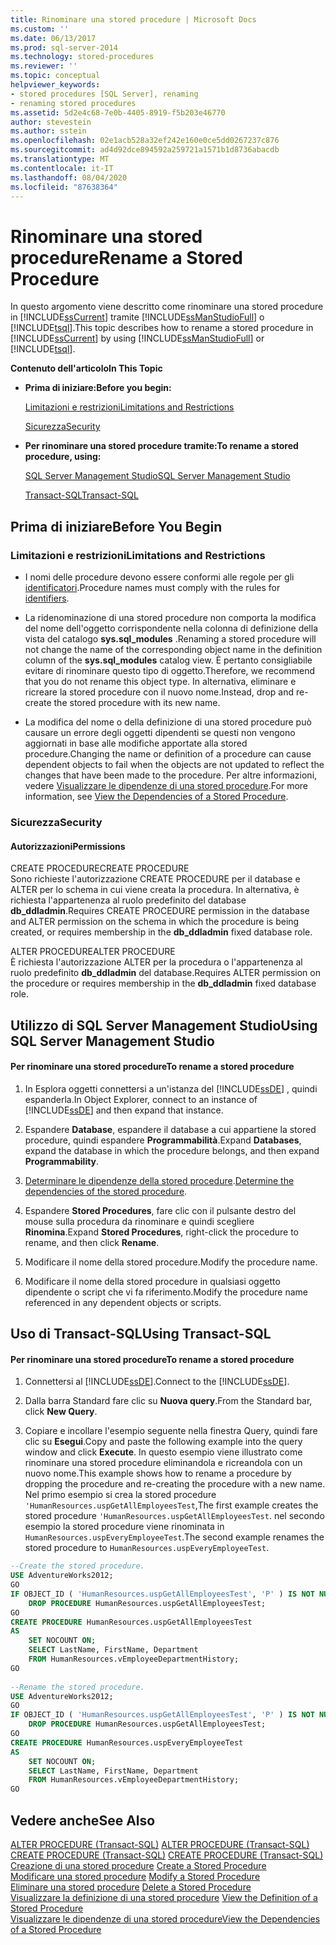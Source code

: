 ```yaml
---
title: Rinominare una stored procedure | Microsoft Docs
ms.custom: ''
ms.date: 06/13/2017
ms.prod: sql-server-2014
ms.technology: stored-procedures
ms.reviewer: ''
ms.topic: conceptual
helpviewer_keywords:
- stored procedures [SQL Server], renaming
- renaming stored procedures
ms.assetid: 5d2e4c68-7e0b-4405-8919-f5b203e46770
author: stevestein
ms.author: sstein
ms.openlocfilehash: 02e1acb528a32ef242e160e0ce5dd0267237c876
ms.sourcegitcommit: ad4d92dce894592a259721a1571b1d8736abacdb
ms.translationtype: MT
ms.contentlocale: it-IT
ms.lasthandoff: 08/04/2020
ms.locfileid: "87638364"
---
```

# <a name="rename-a-stored-procedure"></a><span data-ttu-id="4743e-102">Rinominare una stored procedure</span><span class="sxs-lookup"><span data-stu-id="4743e-102">Rename a Stored Procedure</span></span>
  <span data-ttu-id="4743e-103">In questo argomento viene descritto come rinominare una stored procedure in [!INCLUDE[ssCurrent](../../includes/sscurrent-md.md)] tramite [!INCLUDE[ssManStudioFull](../../includes/ssmanstudiofull-md.md)] o [!INCLUDE[tsql](../../includes/tsql-md.md)].</span><span class="sxs-lookup"><span data-stu-id="4743e-103">This topic describes how to rename a stored procedure in [!INCLUDE[ssCurrent](../../includes/sscurrent-md.md)] by using [!INCLUDE[ssManStudioFull](../../includes/ssmanstudiofull-md.md)] or [!INCLUDE[tsql](../../includes/tsql-md.md)].</span></span>  
  
 <span data-ttu-id="4743e-104">**Contenuto dell'articolo**</span><span class="sxs-lookup"><span data-stu-id="4743e-104">**In This Topic**</span></span>  
  
-   <span data-ttu-id="4743e-105">**Prima di iniziare:**</span><span class="sxs-lookup"><span data-stu-id="4743e-105">**Before you begin:**</span></span>  
  
     [<span data-ttu-id="4743e-106">Limitazioni e restrizioni</span><span class="sxs-lookup"><span data-stu-id="4743e-106">Limitations and Restrictions</span></span>](#Restrictions)  
  
     [<span data-ttu-id="4743e-107">Sicurezza</span><span class="sxs-lookup"><span data-stu-id="4743e-107">Security</span></span>](#Security)  
  
-   <span data-ttu-id="4743e-108">**Per rinominare una stored procedure tramite:**</span><span class="sxs-lookup"><span data-stu-id="4743e-108">**To rename a stored procedure, using:**</span></span>  
  
     [<span data-ttu-id="4743e-109">SQL Server Management Studio</span><span class="sxs-lookup"><span data-stu-id="4743e-109">SQL Server Management Studio</span></span>](#SSMSProcedure)  
  
     [<span data-ttu-id="4743e-110">Transact-SQL</span><span class="sxs-lookup"><span data-stu-id="4743e-110">Transact-SQL</span></span>](#TsqlProcedure)  
  
##  <a name="before-you-begin"></a><a name="BeforeYouBegin"></a> <span data-ttu-id="4743e-111">Prima di iniziare</span><span class="sxs-lookup"><span data-stu-id="4743e-111">Before You Begin</span></span>  
  
###  <a name="limitations-and-restrictions"></a><a name="Restrictions"></a> <span data-ttu-id="4743e-112">Limitazioni e restrizioni</span><span class="sxs-lookup"><span data-stu-id="4743e-112">Limitations and Restrictions</span></span>  
  
-   <span data-ttu-id="4743e-113">I nomi delle procedure devono essere conformi alle regole per gli [identificatori](../databases/database-identifiers.md).</span><span class="sxs-lookup"><span data-stu-id="4743e-113">Procedure names must comply with the rules for [identifiers](../databases/database-identifiers.md).</span></span>  
  
-   <span data-ttu-id="4743e-114">La ridenominazione di una stored procedure non comporta la modifica del nome dell'oggetto corrispondente nella colonna di definizione della vista del catalogo **sys.sql_modules** .</span><span class="sxs-lookup"><span data-stu-id="4743e-114">Renaming a stored procedure will not change the name of the corresponding object name in the definition column of the **sys.sql_modules** catalog view.</span></span> <span data-ttu-id="4743e-115">È pertanto consigliabile evitare di rinominare questo tipo di oggetto.</span><span class="sxs-lookup"><span data-stu-id="4743e-115">Therefore, we recommend that you do not rename this object type.</span></span> <span data-ttu-id="4743e-116">In alternativa, eliminare e ricreare la stored procedure con il nuovo nome.</span><span class="sxs-lookup"><span data-stu-id="4743e-116">Instead, drop and re-create the stored procedure with its new name.</span></span>  
  
-   <span data-ttu-id="4743e-117">La modifica del nome o della definizione di una stored procedure può causare un errore degli oggetti dipendenti se questi non vengono aggiornati in base alle modifiche apportate alla stored procedure.</span><span class="sxs-lookup"><span data-stu-id="4743e-117">Changing the name or definition of a procedure can cause dependent objects to fail when the objects are not updated to reflect the changes that have been made to the procedure.</span></span> <span data-ttu-id="4743e-118">Per altre informazioni, vedere [Visualizzare le dipendenze di una stored procedure](view-the-dependencies-of-a-stored-procedure.md).</span><span class="sxs-lookup"><span data-stu-id="4743e-118">For more information, see [View the Dependencies of a Stored Procedure](view-the-dependencies-of-a-stored-procedure.md).</span></span>  
  
###  <a name="security"></a><a name="Security"></a> <span data-ttu-id="4743e-119">Sicurezza</span><span class="sxs-lookup"><span data-stu-id="4743e-119">Security</span></span>  
  
####  <a name="permissions"></a><a name="Permissions"></a> <span data-ttu-id="4743e-120">Autorizzazioni</span><span class="sxs-lookup"><span data-stu-id="4743e-120">Permissions</span></span>  
 <span data-ttu-id="4743e-121">CREATE PROCEDURE</span><span class="sxs-lookup"><span data-stu-id="4743e-121">CREATE PROCEDURE</span></span>  
 <span data-ttu-id="4743e-122">Sono richieste l'autorizzazione CREATE PROCEDURE per il database e ALTER per lo schema in cui viene creata la procedura. In alternativa, è richiesta l'appartenenza al ruolo predefinito del database **db_ddladmin**.</span><span class="sxs-lookup"><span data-stu-id="4743e-122">Requires CREATE PROCEDURE permission in the database and ALTER permission on the schema in which the procedure is being created, or requires membership in the **db_ddladmin** fixed database role.</span></span>  
  
 <span data-ttu-id="4743e-123">ALTER PROCEDURE</span><span class="sxs-lookup"><span data-stu-id="4743e-123">ALTER PROCEDURE</span></span>  
 <span data-ttu-id="4743e-124">È richiesta l'autorizzazione ALTER per la procedura o l'appartenenza al ruolo predefinito **db_ddladmin** del database.</span><span class="sxs-lookup"><span data-stu-id="4743e-124">Requires ALTER permission on the procedure or requires membership in the **db_ddladmin** fixed database role.</span></span>  
  
##  <a name="using-sql-server-management-studio"></a><a name="SSMSProcedure"></a> <span data-ttu-id="4743e-125">Utilizzo di SQL Server Management Studio</span><span class="sxs-lookup"><span data-stu-id="4743e-125">Using SQL Server Management Studio</span></span>  
  
#### <a name="to-rename-a-stored-procedure"></a><span data-ttu-id="4743e-126">Per rinominare una stored procedure</span><span class="sxs-lookup"><span data-stu-id="4743e-126">To rename a stored procedure</span></span>  
  
1.  <span data-ttu-id="4743e-127">In Esplora oggetti connettersi a un'istanza del [!INCLUDE[ssDE](../../includes/ssde-md.md)] , quindi espanderla.</span><span class="sxs-lookup"><span data-stu-id="4743e-127">In Object Explorer, connect to an instance of [!INCLUDE[ssDE](../../includes/ssde-md.md)] and then expand that instance.</span></span>  
  
2.  <span data-ttu-id="4743e-128">Espandere **Database**, espandere il database a cui appartiene la stored procedure, quindi espandere **Programmabilità**.</span><span class="sxs-lookup"><span data-stu-id="4743e-128">Expand **Databases**, expand the database in which the procedure belongs, and then expand **Programmability**.</span></span>  
  
3.  <span data-ttu-id="4743e-129">[Determinare le dipendenze della stored procedure](view-the-dependencies-of-a-stored-procedure.md).</span><span class="sxs-lookup"><span data-stu-id="4743e-129">[Determine the dependencies of the stored procedure](view-the-dependencies-of-a-stored-procedure.md).</span></span>  
  
4.  <span data-ttu-id="4743e-130">Espandere **Stored Procedures**, fare clic con il pulsante destro del mouse sulla procedura da rinominare e quindi scegliere **Rinomina**.</span><span class="sxs-lookup"><span data-stu-id="4743e-130">Expand **Stored Procedures**, right-click the procedure to rename, and then click **Rename**.</span></span>  
  
5.  <span data-ttu-id="4743e-131">Modificare il nome della stored procedure.</span><span class="sxs-lookup"><span data-stu-id="4743e-131">Modify the procedure name.</span></span>  
  
6.  <span data-ttu-id="4743e-132">Modificare il nome della stored procedure in qualsiasi oggetto dipendente o script che vi fa riferimento.</span><span class="sxs-lookup"><span data-stu-id="4743e-132">Modify the procedure name referenced in any dependent objects or scripts.</span></span>  
  
##  <a name="using-transact-sql"></a><a name="TsqlProcedure"></a> <span data-ttu-id="4743e-133">Uso di Transact-SQL</span><span class="sxs-lookup"><span data-stu-id="4743e-133">Using Transact-SQL</span></span>  
  
#### <a name="to-rename-a-stored-procedure"></a><span data-ttu-id="4743e-134">Per rinominare una stored procedure</span><span class="sxs-lookup"><span data-stu-id="4743e-134">To rename a stored procedure</span></span>  
  
1.  <span data-ttu-id="4743e-135">Connettersi al [!INCLUDE[ssDE](../../includes/ssde-md.md)].</span><span class="sxs-lookup"><span data-stu-id="4743e-135">Connect to the [!INCLUDE[ssDE](../../includes/ssde-md.md)].</span></span>  
  
2.  <span data-ttu-id="4743e-136">Dalla barra Standard fare clic su **Nuova query**.</span><span class="sxs-lookup"><span data-stu-id="4743e-136">From the Standard bar, click **New Query**.</span></span>  
  
3.  <span data-ttu-id="4743e-137">Copiare e incollare l'esempio seguente nella finestra Query, quindi fare clic su **Esegui**.</span><span class="sxs-lookup"><span data-stu-id="4743e-137">Copy and paste the following example into the query window and click **Execute**.</span></span> <span data-ttu-id="4743e-138">In questo esempio viene illustrato come rinominare una stored procedure eliminandola e ricreandola con un nuovo nome.</span><span class="sxs-lookup"><span data-stu-id="4743e-138">This example shows how to rename a procedure by dropping the procedure and re-creating the procedure with a new name.</span></span> <span data-ttu-id="4743e-139">Nel primo esempio si crea la stored procedure `'HumanResources.uspGetAllEmployeesTest`,</span><span class="sxs-lookup"><span data-stu-id="4743e-139">The first example creates the stored procedure `'HumanResources.uspGetAllEmployeesTest`.</span></span> <span data-ttu-id="4743e-140">nel secondo esempio la stored procedure viene rinominata in `HumanResources.uspEveryEmployeeTest`.</span><span class="sxs-lookup"><span data-stu-id="4743e-140">The second example renames the stored procedure to `HumanResources.uspEveryEmployeeTest`.</span></span>  
  
```sql  
--Create the stored procedure.  
USE AdventureWorks2012;  
GO  
IF OBJECT_ID ( 'HumanResources.uspGetAllEmployeesTest', 'P' ) IS NOT NULL   
    DROP PROCEDURE HumanResources.uspGetAllEmployeesTest;  
GO  
CREATE PROCEDURE HumanResources.uspGetAllEmployeesTest  
AS  
    SET NOCOUNT ON;  
    SELECT LastName, FirstName, Department  
    FROM HumanResources.vEmployeeDepartmentHistory;  
GO  
  
--Rename the stored procedure.  
USE AdventureWorks2012;  
GO  
IF OBJECT_ID ( 'HumanResources.uspGetAllEmployeesTest', 'P' ) IS NOT NULL   
    DROP PROCEDURE HumanResources.uspGetAllEmployeesTest;  
GO  
CREATE PROCEDURE HumanResources.uspEveryEmployeeTest  
AS  
    SET NOCOUNT ON;  
    SELECT LastName, FirstName, Department  
    FROM HumanResources.vEmployeeDepartmentHistory;  
GO  
```  
  
## <a name="see-also"></a><span data-ttu-id="4743e-141">Vedere anche</span><span class="sxs-lookup"><span data-stu-id="4743e-141">See Also</span></span>  
 <span data-ttu-id="4743e-142">[ALTER PROCEDURE &#40;Transact-SQL&#41;](/sql/t-sql/statements/alter-procedure-transact-sql) </span><span class="sxs-lookup"><span data-stu-id="4743e-142">[ALTER PROCEDURE &#40;Transact-SQL&#41;](/sql/t-sql/statements/alter-procedure-transact-sql) </span></span>  
 <span data-ttu-id="4743e-143">[CREATE PROCEDURE &#40;Transact-SQL&#41;](/sql/t-sql/statements/create-procedure-transact-sql) </span><span class="sxs-lookup"><span data-stu-id="4743e-143">[CREATE PROCEDURE &#40;Transact-SQL&#41;](/sql/t-sql/statements/create-procedure-transact-sql) </span></span>  
 <span data-ttu-id="4743e-144">[Creazione di una stored procedure](../stored-procedures/create-a-stored-procedure.md) </span><span class="sxs-lookup"><span data-stu-id="4743e-144">[Create a Stored Procedure](../stored-procedures/create-a-stored-procedure.md) </span></span>  
 <span data-ttu-id="4743e-145">[Modificare una stored procedure](../stored-procedures/modify-a-stored-procedure.md) </span><span class="sxs-lookup"><span data-stu-id="4743e-145">[Modify a Stored Procedure](../stored-procedures/modify-a-stored-procedure.md) </span></span>  
 <span data-ttu-id="4743e-146">[Eliminare una stored procedure](../stored-procedures/delete-a-stored-procedure.md) </span><span class="sxs-lookup"><span data-stu-id="4743e-146">[Delete a Stored Procedure](../stored-procedures/delete-a-stored-procedure.md) </span></span>  
 <span data-ttu-id="4743e-147">[Visualizzare la definizione di una stored procedure](view-the-definition-of-a-stored-procedure.md) </span><span class="sxs-lookup"><span data-stu-id="4743e-147">[View the Definition of a Stored Procedure](view-the-definition-of-a-stored-procedure.md) </span></span>  
 [<span data-ttu-id="4743e-148">Visualizzare le dipendenze di una stored procedure</span><span class="sxs-lookup"><span data-stu-id="4743e-148">View the Dependencies of a Stored Procedure</span></span>](view-the-dependencies-of-a-stored-procedure.md)  
  
  
